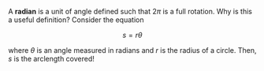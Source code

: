 A **radian** is a unit of angle defined such that $2\pi$ is a full rotation. Why is this a useful definition? Consider the equation

$$
s = r \theta
$$

where $\theta$ is an angle measured in radians and $r$ is the radius of a circle. Then, $s$ is the arclength covered!